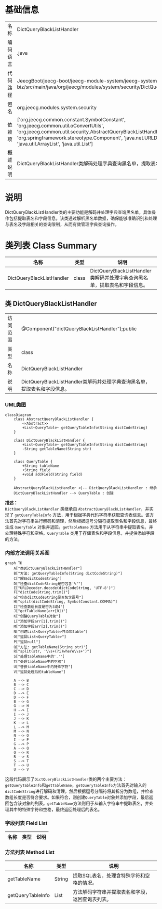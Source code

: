 # 基础信息

|      |      |
|------|------|
| 名称 | DictQueryBlackListHandler |
| 编码语言 | .java |
| 代码路径 | JeecgBoot/jeecg-boot/jeecg-module-system/jeecg-system-biz/src/main/java/org/jeecg/modules/system/security/DictQueryBlackListHandler.java |
| 包名 | org.jeecg.modules.system.security |
| 依赖项 | ['org.jeecg.common.constant.SymbolConstant', 'org.jeecg.common.util.oConvertUtils', 'org.jeecg.common.util.security.AbstractQueryBlackListHandler', 'org.springframework.stereotype.Component', 'java.net.URLDecoder', 'java.util.ArrayList', 'java.util.List'] |
| 概述说明 | DictQueryBlackListHandler类解码处理字典查询黑名单，提取表名和字段信息。 |

# 说明

DictQueryBlackListHandler类的主要功能是解码并处理字典查询黑名单，具体操作包括提取表名和字段信息。该类通过解析黑名单数据，确保能够准确识别和处理与表名及字段相关的查询限制，从而有效管理字典查询操作。

# 类列表 Class Summary

| 名称   | 类型  | 说明 |
|-------|------|-------------|
| DictQueryBlackListHandler | class | DictQueryBlackListHandler类解码并处理字典查询黑名单，提取表名和字段信息。 |



## 类 DictQueryBlackListHandler

|      |      |
|------|------|
| 访问范围 | @Component("dictQueryBlackListHandler");public |
| 类型 | class |
| 名称 | DictQueryBlackListHandler |
| 说明 | DictQueryBlackListHandler类解码并处理字典查询黑名单，提取表名和字段信息。 |


### UML类图

```mermaid
classDiagram
    class AbstractQueryBlackListHandler {
        <<Abstract>>
        +List~QueryTable~ getQueryTableInfo(String dictCodeString)
    }

    class DictQueryBlackListHandler {
        +List~QueryTable~ getQueryTableInfo(String dictCodeString)
        -String getTableName(String str)
    }

    class QueryTable {
        +String tableName
        +String field
        +void addField(String field)
    }

    AbstractQueryBlackListHandler <|-- DictQueryBlackListHandler : 继承
    DictQueryBlackListHandler --> QueryTable : 创建
```

**描述：**  
`DictQueryBlackListHandler` 类继承自 `AbstractQueryBlackListHandler`，并实现了 `getQueryTableInfo` 方法，用于根据字典代码字符串获取查询表信息。该方法首先对字符串进行解码和清理，然后根据逗号分隔符提取表名和字段信息，最终生成 `QueryTable` 对象并返回。`getTableName` 方法用于从字符串中提取表名，并处理特殊字符和空格。`QueryTable` 类用于存储表名和字段信息，并提供添加字段的方法。


### 内部方法调用关系图

```mermaid
graph TD
    A["类DictQueryBlackListHandler"]
    B["方法: getQueryTableInfo(String dictCodeString)"]
    C["解码dictCodeString"]
    D["检查dictCodeString是否包含'%'"]
    E["URLDecoder.decode(dictCodeString, 'UTF-8')"]
    F["dictCodeString.trim()"]
    G["检查dictCodeString是否包含逗号"]
    H["split(dictCodeString, SymbolConstant.COMMA)"]
    I["检查数组长度是否为3或4"]
    J["getTableName(arr[0])"]
    K["创建QueryTable对象"]
    L["添加字段arr[1].trim()"]
    M["添加字段arr[2].trim()"]
    N["创建List<QueryTable>并添加table"]
    O["返回List<QueryTable>"]
    P["返回null"]
    Q["方法: getTableName(String str)"]
    R["split(str, '\\s+(?i)where\\s+')"]
    S["处理tableName中的'.'"]
    T["处理tableName中的空格"]
    U["替换tableName中的特殊字符"]
    V["返回处理后的tableName"]

    A --> B
    B --> C
    C --> D
    D --> E
    D --> F
    B --> G
    G --> H
    H --> I
    I --> J
    J --> K
    K --> L
    L --> M
    M --> N
    N --> O
    I --> P
    G --> P
    A --> Q
    Q --> R
    R --> S
    S --> T
    T --> U
    U --> V
```

这段代码展示了`DictQueryBlackListHandler`类的两个主要方法：`getQueryTableInfo`和`getTableName`。`getQueryTableInfo`方法首先对输入的`dictCodeString`进行解码和清理，然后根据逗号分隔符将其拆分为数组，并检查数组长度是否符合要求。如果符合，则创建`QueryTable`对象并添加字段，最后返回包含该对象的列表。`getTableName`方法则用于从输入字符串中提取表名，并处理其中的特殊字符和空格，最终返回处理后的表名。

### 字段列表 Field List

| 名称  | 类型  | 说明 |
|-------|-------|------|

### 方法列表 Method List

| 名称  | 类型  | 说明 |
|-------|-------|------|
| getTableName | String | 提取SQL表名，处理含特殊字符和空格的情况。 |
| getQueryTableInfo | List<QueryTable> | 方法解码字符串并提取表名和字段，返回查询表列表。 |




